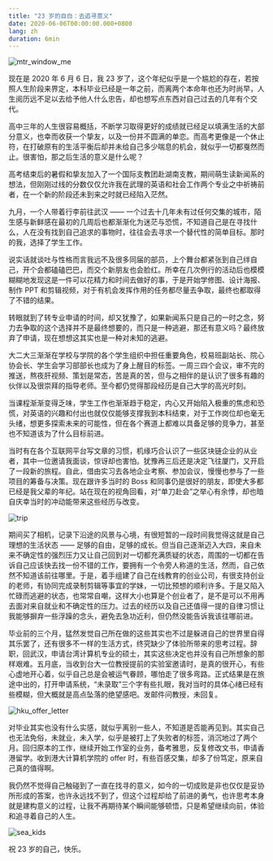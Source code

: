 ```yaml
---
title: "23 岁的自白：去追寻意义"
date: 2020-06-06T00:00:00.000+0800
lang: zh
duration: 6min
---
```


![mtr_window_me](https://image.pseudoyu.com/images/mtr_window_me.jpg)

现在是 2020 年 6 月 6 日，我 23 岁了，这个年纪似乎是一个尴尬的存在，若按照人生阶段来界定，本科毕业已经是一年之前，而离两个本命年也还为时尚早，人生阅历远不足以去给予他人什么忠告，却也想写点东西对自己过去的几年有个交代。

高中三年的人生很容易概括，不断学习取得更好的成绩就已经足以填满生活的大部分意义，也幸而收获一个挚友，以及一份并不圆满的单恋。而高考更像是一个休止符，在打破原有的生活平衡后却并未给自己多少喘息的机会，就似乎一切都戛然而止。很害怕，那之后生活的意义是什么呢？

高考结束后的暑假和挚友加入了一个国际支教团赴湖南支教，期间萌生读新闻系的想法，但刚刚过线的分数仅仅允许我在武理的英语和社会工作两个专业之中祈祷前者，在一个新的阶段还未到来之时就已经陷入茫然。

九月，一个人带着行李前往武汉 —— 一个过去十几年未有过任何交集的城市，陌生感与新鲜感在最初的几周后也都渐渐化为迷茫与恐慌，不知道自己是在寻找什么，人在没有找到自己追求的事物时，往往会去寻求一个替代性的简单目标。那时的我，选择了学生工作。

说实话就谈吐与性格而言我远不及很多同届的部员，上个舞台都紧张到自己绊自己，开个会都磕磕巴巴，而交个新朋友也会脸红。所幸在几次例行的活动后也模模糊糊地发现这是一件可以花精力和时间去做好的事，于是开始学修图、设计海报、制作 PPT 和剪辑视频，对于有机会发挥作用的任务都尽量去争取，最终也都取得了不错的结果。

转眼就到了转专业申请的时间，却又犹豫了，如果新闻系只是自己的一时之念，努力去争取的这个选择并不是最终想要的，而只是一种逃避，那还有意义吗？最终放弃了申请，现在想想这其实也是一种对未知的逃避。

大二大三渐渐在学校与学院的各个学生组织中担任重要角色，校易班副站长、院心协会长、学生会学习部部长也成为了身上醒目的标签。一周三四个会议，审不完的推送，熬夜肝视频、策划是常态，苦是真的苦，但与之相伴的是认识了很多有趣的伙伴以及很崇拜的指导老师。至今都仍觉得那段经历是自己大学的高光时刻。

当课程渐渐变得乏味，学生工作也渐渐趋于稳定，内心又开始陷入极重的焦虑和恐慌，对英语的兴趣和付出也就仅仅能够支撑我到本科结束，对于工作岗位却也毫无头绪，想更多探索未来的可能性，但在各个赛道上都难以具备足够的竞争力，甚至也不知道该为了什么目标前进。

当时有在各个互联网平台写文章的习惯，机缘巧合认识了一些区块链企业的从业者，其中一位邀请我面谈，惊讶却也害怕。犹豫再三后还是决定飞往厦门，又开启了一段新的旅程。自此，借由实习去各地企业考察、参加会议，慢慢也参与了一些项目的筹备与决策。现在跟许多当时的 Boss 和同事仍是很好的朋友，即使大多都已经是我父辈的年纪。站在现在的视角回看，对“单刀赴会”之举心有余悸，却也暗自庆幸当时的冲动能带来这些经历与改变。

![trip](https://image.pseudoyu.com/images/trip.jpg)

期间买了相机，记录下沿途的风景与心境，有很短暂的一段时间我觉得这就是自己理想的生活状态 —— 足够的自由，足够的成长。但当自己逐渐迈入大四，来自未来不确定性的强烈压力又让自己回到对一切都充满质疑的状态，周围的一切都在告诉自己应该快去找一份不错的工作，要拥有一个令旁人称道的生活，然而，自己依然不知道该前往哪里。于是，着手组建了自己在线教育的创业公司，有很支持创业的老师，有协同完成录制剪辑等事宜的学妹，一切比预想的顺利许多。于是又陷入忙碌而逃避的状态，也常常自嘲，这样大小也算是个创业者了，是不是可以不用再去面对来自就业和不确定性的压力。过去的经历以及自己还值得一提的自律习惯让我能够摒弃一些浮躁的念头，避免去急功近利，但仍然没能告诉我该往哪前进。

毕业前的三个月，猛然发觉自己所在做的这些其实也不过是躲进自己的世界里自得其乐罢了，还有很多不一样的生活方式，终究缺少了体验所带来的思考过程。辞职，回武汉，申请台湾计算机专业的硕士，其实这些决定也并没有自己所想象的那样艰难。五月底，当收到台大一位教授提前的实验室邀请时，是真的很开心，有些心虚地开心着，似乎自己总是会被运气眷顾，哪怕走了很多弯路。正式结果是在旅途中出的，打开申请系统，“未录取”三个字有些扎眼，我对当时的具体心绪已经有些模糊，但大概就是高点坠落的绝望感吧。发邮件问教授，未回复。

![hku_offer_letter](https://image.pseudoyu.com/images/hku_offer_letter.jpg)

对毕业其实也没有什么实感，就似乎离别一些人，不知道是否能再见到。其实自己也无法免俗，未就业，未入学，似乎是被打上了失败者的标签，消沉地过了两个月。回归原本的工作，继续开始工作室的业务，备考雅思，反复修改文书，申请香港留学。收到港大计算机学院的 offer 时，有些百感交集，却多了份笃定，原来自己真的值得啊。

我仍然不觉得自己触碰到了一直在找寻的意义，如今的一切成败是非也仅仅是妥协所形成的答案，也许永远找不到了，但这个过程却给了前进的勇气，也许思考本身就是建构意义的过程，让我不再期待某个瞬间能够顿悟，只是希望继续向前，体验和追寻着自己的人生。

![sea_kids](https://image.pseudoyu.com/images/sea_kids.jpg)

祝 23 岁的自己，快乐。

